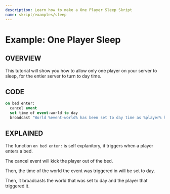 ```yaml
---
description: Learn how to make a One Player Sleep Skript
name: skript/examples/sleep
---
```


# Example: One Player Sleep

## OVERVIEW

This tutorial will show you how to allow only one player on your server to sleep, for the entier server to turn to day time.

## CODE

```vb
on bed enter:
  cancel event
  set time of event-world to day
  broadcast "World %event-world% has been set to day time as %player% has slept!"
```

## EXPLAINED

The function `on bed enter:` is self explanitory, it triggers when a player enters a bed.

The cancel event will kick the player out of the bed.

Then, the time of the world the event was triggered in will be set to day.

Then, it broadcasts the world that was set to day and the player that triggered it.
